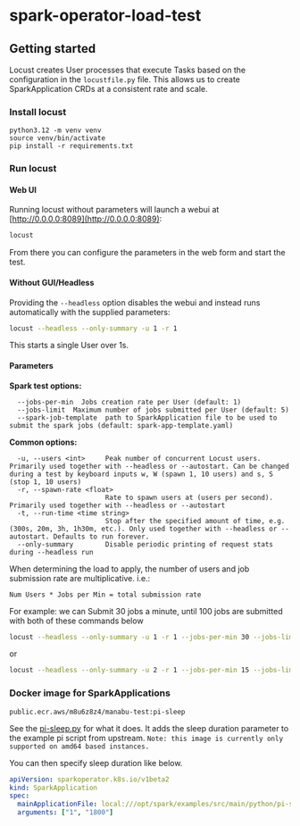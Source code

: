 # spark-operator-load-test

## Getting started
Locust creates User processes that execute Tasks based on the configuration in the `locustfile.py` file. This allows us to create SparkApplication CRDs at a consistent rate and scale.  

### Install locust
```
python3.12 -m venv venv
source venv/bin/activate
pip install -r requirements.txt
```

### Run locust
#### Web UI
Running locust without parameters will launch a webui at [http://0.0.0.0:8089](http://0.0.0.0:8089):  
```bash
locust
```
From there you can configure the parameters in the web form and start the test.

#### Without GUI/Headless
Providing the `--headless` option disables the webui and instead runs automatically with the supplied parameters:  
```bash
locust --headless --only-summary -u 1 -r 1
```
This starts a single User over 1s.

#### Parameters
**Spark test options:**
```
  --jobs-per-min  Jobs creation rate per User (default: 1)
  --jobs-limit  Maximum number of jobs submitted per User (default: 5)
  --spark-job-template  path to SparkApplication file to be used to submit the spark jobs (default: spark-app-template.yaml)
```
**Common options:**
```
  -u, --users <int>     Peak number of concurrent Locust users. Primarily used together with --headless or --autostart. Can be changed during a test by keyboard inputs w, W (spawn 1, 10 users) and s, S (stop 1, 10 users)
  -r, --spawn-rate <float>
                        Rate to spawn users at (users per second). Primarily used together with --headless or --autostart
  -t, --run-time <time string>
                        Stop after the specified amount of time, e.g. (300s, 20m, 3h, 1h30m, etc.). Only used together with --headless or --autostart. Defaults to run forever.
  --only-summary        Disable periodic printing of request stats during --headless run
```
When determining the load to apply, the number of users and job submission rate are multiplicative. i.e.: 
```
Num Users * Jobs per Min = total submission rate
```
For example: we can Submit 30 jobs a minute, until 100 jobs are submitted with both of these commands below
```bash
locust --headless --only-summary -u 1 -r 1 --jobs-per-min 30 --jobs-limit 100
```
or 

```bash
locust --headless --only-summary -u 2 -r 1 --jobs-per-min 15 --jobs-limit 50
```


### Docker image for SparkApplications

`public.ecr.aws/m8u6z8z4/manabu-test:pi-sleep`

See the [pi-sleep.py](./pi-sleep.py) for what it does. It adds the sleep duration parameter to the example pi script from upstream.
`Note: this image is currently only supported on amd64 based instances.`


You can then specify sleep duration like below.

```yaml
apiVersion: sparkoperator.k8s.io/v1beta2
kind: SparkApplication
spec:
  mainApplicationFile: local:///opt/spark/examples/src/main/python/pi-sleep.py
  arguments: ["1", "1800"]
```


